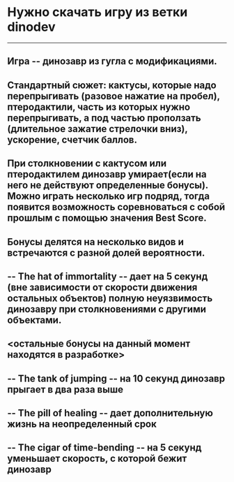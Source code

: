 # Нужно скачать игру из ветки dinodev
---
Игра -- динозавр из гугла с модификациями. 
---
Стандартный сюжет: кактусы, которые надо перепрыгивать (разовое нажатие на пробел), птеродактили, часть из которых нужно перепрыгивать, а под частью проползать (длительное зажатие стрелочки вниз), ускорение, счетчик баллов.
---
При столкновении с кактусом или птеродактилем динозавр умирает(если на него не действуют определенные бонусы). Можно играть несколько игр подряд, тогда появится возможность соревноваться с собой прошлым с помощью значения Best Score.
---
Бонусы делятся на несколько видов и встречаются с разной долей вероятности.
---
-- The hat of immortality -- дает на 5 секунд (вне зависимости от скорости движения остальных объектов) полную неуязвимость динозавру при столкновениями с другими объектами.
---
<остальные бонусы на данный момент находятся в разработке>
---
-- The tank of jumping -- на 10 секунд динозавр прыгает в два раза выше
---
-- The pill of healing -- дает дополнительную жизнь на неопределенный срок
---
-- The cigar of time-bending -- на 5 секунд уменьшает скорость, с которой бежит динозавр
---

